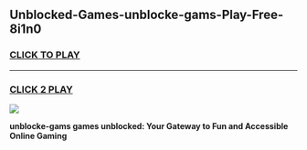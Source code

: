 
## Unblocked-Games-unblocke-gams-Play-Free-8i1n0
<h3>
<a href="https://premium76.site?title=unblocke-gams&ref=18A1">CLICK TO PLAY</a></h3>
<hr>

<h3>
<a href="https://premium76.site?title=unblocke-gams&ref=18A1">CLICK 2 PLAY</a>
  
</h3>

<a href="https://premium76.site?title=unblocke-gams&ref=18A1"><img src="https://clearcache.store/games.png"></a>


**unblocke-gams games unblocked: Your Gateway to Fun and Accessible Online Gaming**
